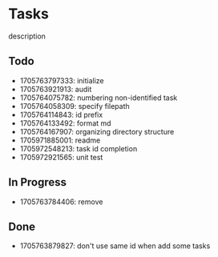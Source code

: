 # Tasks

description

## Todo

* 1705763797333: initialize
* 1705763921913: audit
* 1705764075782: numbering non-identified task
* 1705764058309: specify filepath
* 1705764114843: id prefix
* 1705764133492: format md
* 1705764167907: organizing directory structure
* 1705971885001: readme
* 1705972548213: task id completion
* 1705972921565: unit test

## In Progress

* 1705763784406: remove

## Done

* 1705763879827: don't use same id when add some tasks
